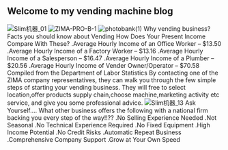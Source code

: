 ## Welcome to my vending machine blog
![Slim机器_01](https://user-images.githubusercontent.com/64355111/82279521-590c4100-99bf-11ea-9f2d-733297d4aed4.jpg)
![ZIMA-PRO-B-1](https://user-images.githubusercontent.com/64355111/82204839-3125ca80-9938-11ea-822f-8460acc81cb2.png)
![photobank(1)](https://user-images.githubusercontent.com/64355111/82205384-1b64d500-9939-11ea-9a43-b28c4e99b6c7.jpg)
Why vending business?
Facts you should know about Vending
How Does Your Present Income Compare With These?
.Average Hourly Income of an Office Worker – $13.50
.Average Hourly Income of a Factory Worker – $13.16
.Average Hourly Income of a Salesperson – $16.47
.Average Hourly Income of a Plumber – $20.56
.Average Hourly Income of Vender Owner/Operator – $70.58
Compiled from the Department of Labor Statistics
By contacting one of the ZIMA company representatives, they can walk you through the few simple steps of starting your vending business. They will free to select location,offer products supply chain,choose machine,marketing activity etc service, and give you some professional advice.
![Slim机器_13](https://user-images.githubusercontent.com/64355111/82279682-b6a08d80-99bf-11ea-86bf-5e47cb91433f.jpg)
Ask Yourself.... What other business offers the following with a national firm backing you every step of the way!!??
.No Selling Experience Needed
.Not Seasonal
.No Technical Experience Required
.No Fixed Equipment
.High Income Potential
.No Credit Risks
.Automatic Repeat Business
.Comprehensive Company Support
.Grow at Your Own Speed
